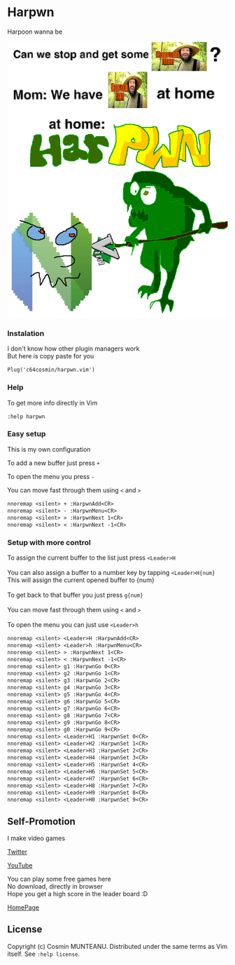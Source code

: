 # Harpwn
Harpoon wanna be

![Harpwn](harpwn.png)

### Instalation

I don't know how other plugin managers work\
But here is copy paste for you

```
Plug('c64cosmin/harpwn.vim')
```

### Help

To get more info directly in Vim

```vim
:help harpwn
```

### Easy setup

This is my own configuration

To add a new buffer just press `+`

To open the menu you press `-`

You can move fast through them using `<` and `>`

```vim
nnoremap <silent> + :HarpwnAdd<CR>
nnoremap <silent> - :HarpwnMenu<CR>
nnoremap <silent> > :HarpwnNext 1<CR>
nnoremap <silent> < :HarpwnNext -1<CR>
```

### Setup with more control

To assign the current buffer to the list just press `<Leader>H`\
\
You can also assign a buffer to a number key by tapping `<Leader>H{num}`\
This will assign the current opened buffer to {num}\
\
To get back to that buffer you just press `g{num}`\
\
You can move fast through them using `<` and `>`\
\
To open the menu you can just use `<Leader>h`


```vim
nnoremap <silent> <Leader>H :HarpwnAdd<CR>
nnoremap <silent> <Leader>h :HarpwnMenu<CR>
nnoremap <silent> > :HarpwnNext 1<CR>
nnoremap <silent> < :HarpwnNext -1<CR>
nnoremap <silent> g1 :HarpwnGo 0<CR>
nnoremap <silent> g2 :HarpwnGo 1<CR>
nnoremap <silent> g3 :HarpwnGo 2<CR>
nnoremap <silent> g4 :HarpwnGo 3<CR>
nnoremap <silent> g5 :HarpwnGo 4<CR>
nnoremap <silent> g6 :HarpwnGo 5<CR>
nnoremap <silent> g7 :HarpwnGo 6<CR>
nnoremap <silent> g8 :HarpwnGo 7<CR>
nnoremap <silent> g9 :HarpwnGo 8<CR>
nnoremap <silent> g0 :HarpwnGo 9<CR>
nnoremap <silent> <Leader>H1 :HarpwnSet 0<CR>
nnoremap <silent> <Leader>H2 :HarpwnSet 1<CR>
nnoremap <silent> <Leader>H3 :HarpwnSet 2<CR>
nnoremap <silent> <Leader>H4 :HarpwnSet 3<CR>
nnoremap <silent> <Leader>H5 :HarpwnSet 4<CR>
nnoremap <silent> <Leader>H6 :HarpwnSet 5<CR>
nnoremap <silent> <Leader>H7 :HarpwnSet 6<CR>
nnoremap <silent> <Leader>H8 :HarpwnSet 7<CR>
nnoremap <silent> <Leader>H9 :HarpwnSet 8<CR>
nnoremap <silent> <Leader>H0 :HarpwnSet 9<CR>
```

## Self-Promotion

I make video games

[Twitter](http://twitter.com/c64cosmin)

[YouTube](https://www.youtube.com/@c64cosmin)

You can play some free games here\
No download, directly in browser\
Hope you get a high score in the leader board :D

[HomePage](https://stupidrat.com)

## License

Copyright (c) Cosmin MUNTEANU.  Distributed under the same terms as Vim itself.
See `:help license`.
